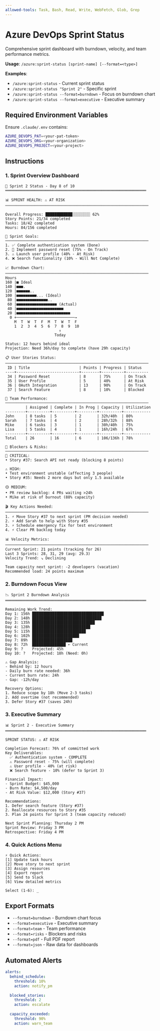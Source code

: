 ```yaml
---
allowed-tools: Task, Bash, Read, Write, WebFetch, Glob, Grep
---
```


# Azure DevOps Sprint Status

Comprehensive sprint dashboard with burndown, velocity, and team performance metrics.

**Usage**: `/azure:sprint-status [sprint-name] [--format=<type>]`

**Examples**:
- `/azure:sprint-status` - Current sprint status
- `/azure:sprint-status "Sprint 2"` - Specific sprint
- `/azure:sprint-status --format=burndown` - Focus on burndown chart
- `/azure:sprint-status --format=executive` - Executive summary

## Required Environment Variables

Ensure `.claude/.env` contains:

```bash
AZURE_DEVOPS_PAT=<your-pat-token>
AZURE_DEVOPS_ORG=<your-organization>
AZURE_DEVOPS_PROJECT=<your-project>
```

## Instructions

### 1. Sprint Overview Dashboard

```
🏃 Sprint 2 Status - Day 8 of 10
═══════════════════════════════════════════════════════════════

📊 SPRINT HEALTH: ⚠️ AT RISK
────────────────────────────────────────────────────────────────

Overall Progress: ████████████░░░░░░░░ 62%
Story Points: 21/34 completed
Tasks: 18/42 completed
Hours: 84/156 completed

🎯 Sprint Goals:
────────────────────────────────────────────────────────────────
1. ✅ Complete authentication system (Done)
2. 🔄 Implement password reset (75% - On Track)
3. ⚠️ Launch user profile (40% - At Risk)
4. ❌ Search functionality (10% - Will Not Complete)

📈 Burndown Chart:
────────────────────────────────────────────────────────────────
Hours
160 |■ Ideal
140 |■■■.
120 |■■■■■■..
100 |■■■■■■■■■... (Ideal)
 80 |■■■■■■■■■■■■■■.. 
 60 |■■■■■■■■■■■■■■■■■■ (Actual)
 40 |■■■■■■■■■■■■■■■■■■■■■
 20 |■■■■■■■■■■■■■■■■■■■■■■■■
  0 +──────────────────────────→
    M  T  W  T  F  M  T  W  T  F
    1  2  3  4  5  6  7  8  9  10
                        ↑
                      Today

Status: 12 hours behind ideal
Projection: Need 36h/day to complete (have 29h capacity)

📋 User Stories Status:
────────────────────────────────────────────────────────────────
 ID | Title                      | Points | Progress | Status
----+----------------------------+--------+----------+----------
 34 | Password Reset             | 8      | 75%      | On Track
 35 | User Profile               | 5      | 40%      | At Risk
 36 | OAuth Integration          | 13     | 90%      | On Track
 37 | Search Feature             | 8      | 10%      | Blocked

👥 Team Performance:
────────────────────────────────────────────────────────────────
         | Assigned | Complete | In Prog | Capacity | Utilization
---------+----------+----------+---------+----------+------------
John     | 8 tasks  | 5        | 2       | 32h/40h  | 80%
Sarah    | 7 tasks  | 4        | 2       | 28h/32h  | 88%
Mike     | 6 tasks  | 3        | 1       | 30h/40h  | 75%
Lisa     | 5 tasks  | 4        | 1       | 16h/24h  | 67%
---------+----------+----------+---------+----------+------------
Total    | 26       | 16       | 6       | 106/136h | 78%

🚧 Blockers & Risks:
────────────────────────────────────────────────────────────────
🔴 CRITICAL:
• Story #37: Search API not ready (blocking 8 points)

⚠️ HIGH:
• Test environment unstable (affecting 3 people)
• Story #35: Needs 2 more days but only 1.5 available

🟡 MEDIUM:
• PR review backlog: 4 PRs waiting >24h
• Mike at risk of burnout (88% capacity)

🎬 Key Actions Needed:
────────────────────────────────────────────────────────────────
1. ⚡ Move Story #37 to next sprint (PM decision needed)
2. ⚡ Add Sarah to help with Story #35
3. ⚡ Schedule emergency fix for test environment
4. ⚡ Clear PR backlog today

📊 Velocity Metrics:
────────────────────────────────────────────────────────────────
Current Sprint: 21 points (tracking for 26)
Last 3 Sprints: 28, 31, 29 (avg: 29.3)
Velocity Trend: ↘️ Declining

Team capacity next sprint: -2 developers (vacation)
Recommended load: 24 points maximum
```

### 2. Burndown Focus View

```
📉 Sprint 2 Burndown Analysis
═══════════════════════════════════════════════════════════════

Remaining Work Trend:
Day 1: 156h ████████████████████████████████
Day 2: 148h ███████████████████████████████
Day 3: 135h ████████████████████████████
Day 4: 128h ██████████████████████████
Day 5: 115h ████████████████████████
Day 6: 102h █████████████████████
Day 7: 89h  ██████████████████
Day 8: 72h  ███████████████ ← Current
Day 9: ?    Projected: 45h
Day 10: ?   Projected: 18h (Need: 0h)

⚠️ Gap Analysis:
- Behind by: 12 hours
- Daily burn rate needed: 36h
- Current burn rate: 24h
- Gap: -12h/day

Recovery Options:
1. Reduce scope by 18h (Move 2-3 tasks)
2. Add overtime (not recommended)
3. Defer Story #37 (saves 24h)
```

### 3. Executive Summary

```
📊 Sprint 2 - Executive Summary
═══════════════════════════════════════════════════════════════

SPRINT STATUS: ⚠️ AT RISK

Completion Forecast: 76% of committed work
Key Deliverables:
  ✅ Authentication system - COMPLETE
  ⚠️ Password reset - 75% (will complete)
  ⚠️ User profile - 40% (at risk)
  ❌ Search feature - 10% (defer to Sprint 3)

Financial Impact:
- Sprint Budget: $45,000
- Burn Rate: $4,500/day
- At Risk Value: $12,000 (Story #37)

Recommendations:
1. Defer search feature (Story #37)
2. Reallocate resources to Story #35
3. Plan 24 points for Sprint 3 (team capacity reduced)

Next Sprint Planning: Thursday 2 PM
Sprint Review: Friday 3 PM
Retrospective: Friday 4 PM
```

### 4. Quick Actions Menu

```
⚡ Quick Actions:
[1] Update task hours
[2] Move story to next sprint
[3] Assign resources
[4] Export report
[5] Send to Slack
[6] View detailed metrics

Select (1-6): _
```

## Export Formats

- `--format=burndown` - Burndown chart focus
- `--format=executive` - Executive summary
- `--format=team` - Team performance
- `--format=risks` - Blockers and risks
- `--format=pdf` - Full PDF report
- `--format=json` - Raw data for dashboards

## Automated Alerts

```yaml
alerts:
  behind_schedule:
    threshold: 10%
    action: notify_pm
  
  blocked_stories:
    threshold: 2
    action: escalate
  
  capacity_exceeded:
    threshold: 90%
    action: warn_team
```